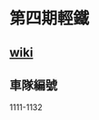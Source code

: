 # 第四期輕鐵
## [wiki](https://hkrail.fandom.com/wiki/%E8%BC%95%E9%90%B5%E7%AC%AC%E5%9B%9B%E6%9C%9F%E5%88%97%E8%BB%8A)
## 車隊編號
1111-1132